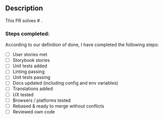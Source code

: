## Description

<!-- Describe the proposed solution/fix/feature in this pull request here. -->

This PR solves # .

### Steps completed:

<!-- Check all completed steps so we know  -->

According to our definition of done, I have completed the following steps:

- [ ] User stories met
- [ ] Storybook stories
- [ ] Unit tests added
- [ ] Linting passing
- [ ] Unit tests passing
- [ ] Docs updated (including config and env variables)
- [ ] Translations added
- [ ] UX tested
- [ ] Browsers / platforms tested
- [ ] Rebased & ready to merge without conflicts
- [ ] Reviewed own code
